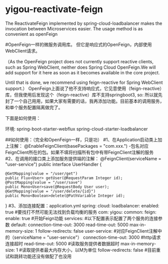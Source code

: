# yigou-reactivate-feign
The ReactivateFeign implemented by spring-cloud-loadbalancer makes the invocation between Microservices easier. The usage method is as convenient as openFeign

#OpenFeign一样的微服务调用库。
但它是响应式的OpenFeign，内部使用WebClient请求。

（As the OpenFeign project does not currently support reactive clients, such as Spring WebClient, neither does Spring Cloud OpenFeign.We will add support for it here as soon as it becomes available in the core project.

Until that is done, we recommend using feign-reactive for Spring WebClient support.）
OpenFeign上面说了他不支持响应式，它见意使用（feign-reactive）库，但我使用后发现这个（feign-reactive）库不支持springboot3,
so:
所以就先封了一个自己用用，如果大家有需要的话，我再添加功能。目前基本的调用服务，和单个服务配置隔离做完了。

下面是如何使用：

环境:
spring-boot-starter-webflux
spring-cloud-starter-loadbalancer


##如何使用：（完全和OpenFeign一样，只是功）
#1、在Application启动类上加上注解：
  @EnableFeignClient(basePackages = "com.xxx.")  -包名对应FeignClient所在的包。如果不填将扫描所有包中有带FeignClient注解的服务
#2、在调用的接口类上添加服务提供端的注解：
@FeignClient(serviceName = "user-service")
public interface UserHandler {

    @GetMapping(value = "/user/get")
    public Flux<User> getUser(@RequestParam Integer id);
    @PostMapping(value = "/user/save")
    public Mono<User>save(@RequestBody User user);
    @GetMapping(value = "/user/delete/{id}")
    public Mono<Boolean>delete(@PathVariable Integer id);
}
#3、添加连接配置：application.yml
spring:
  cloud:
    loadbalancer:
      enabled: true #要找打不然可能无法找到负载均衡的服务
com:
  yigou:
    common:
      feign:
        enable: true #开始Feign功能
        services:   #以下配置表示配置了两个服务的连接参数
          default:
            connection-time-out: 3000
            read-time-out: 5000
            max-in-memory-size: 1
            follow-redirects: false
          user-service:  #对应FeignClient注解中的（serviceName = "user-service"）
            connection-time-out: 3000 #http请求连接超时
            read-time-out: 5000  #读取服务提供者数据超时
            max-in-memory-size: 1  #读取提供者最大内存大小，以M为单位
            follow-redirects: false #目前重试和跳转功能还没有做配了也没用

